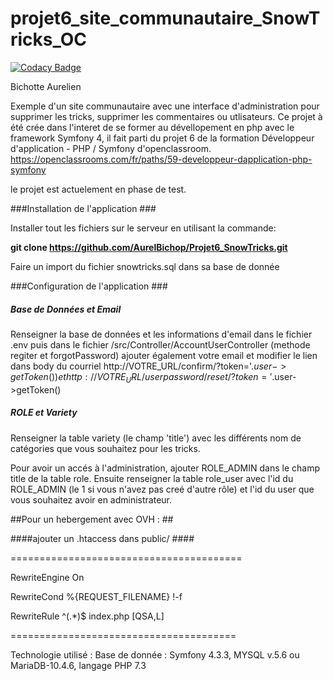# projet6_site_communautaire_SnowTricks_OC

[![Codacy Badge](https://api.codacy.com/project/badge/Grade/8720c4c852ad40819b24955a89f68229)](https://www.codacy.com/manual/AurelBichop/Projet6_SnowTricks?utm_source=github.com&amp;utm_medium=referral&amp;utm_content=AurelBichop/Projet6_SnowTricks&amp;utm_campaign=Badge_Grade)

Bichotte Aurelien

Exemple d'un site communautaire avec une interface d'administration pour supprimer les tricks, supprimer les commentaires ou utlisateurs.
Ce projet à été crée dans l'interet de se former au dévellopement en php avec le framework Symfony 4, il fait parti du projet 6 de la formation Développeur d'application - PHP / Symfony d'openclassroom.
https://openclassrooms.com/fr/paths/59-developpeur-dapplication-php-symfony


le projet est actuelement en phase de test.


###Installation de l'application ###

Installer tout les fichiers sur le serveur en utilisant la commande:
 
 __git clone https://github.com/AurelBichop/Projet6_SnowTricks.git__
 
 Faire un import du fichier snowtricks.sql dans sa base de donnée
 
 ###Configuration de l'application ###
 
 ##### Base de Données et Email ######
 Renseigner la base de données et les informations d'email dans le fichier .env puis dans le fichier /src/Controller/AccountUserController (methode regiter et forgotPassword)
 ajouter également votre email et modifier le lien dans body du courriel http://VOTRE_URL/confirm/?token='.$user->getToken()) et http://VOTRE_URL/userpassword/reset/?token='.$user->getToken()

##### ROLE et Variety #####
Renseigner la table variety (le champ 'title') avec les différents nom de catégories que vous souhaitez pour les tricks.

Pour avoir un accés à l'administration, ajouter ROLE_ADMIN dans le champ title de la table role.
Ensuite renseigner la table role_user avec l'id du ROLE_ADMIN (le 1 si vous n'avez pas creé d'autre rôle) et l'id du user que vous souhaitez avoir en administrateur.

##Pour un hebergement avec OVH : ##

####ajouter un .htaccess dans public/ ####

========================================

RewriteEngine On

RewriteCond %{REQUEST_FILENAME} !-f

RewriteRule ^(.*)$ index.php [QSA,L]

=======================================


Technologie utilisé :
Base de donnée : Symfony 4.3.3, MYSQL v.5.6 ou  MariaDB-10.4.6, langage PHP 7.3
